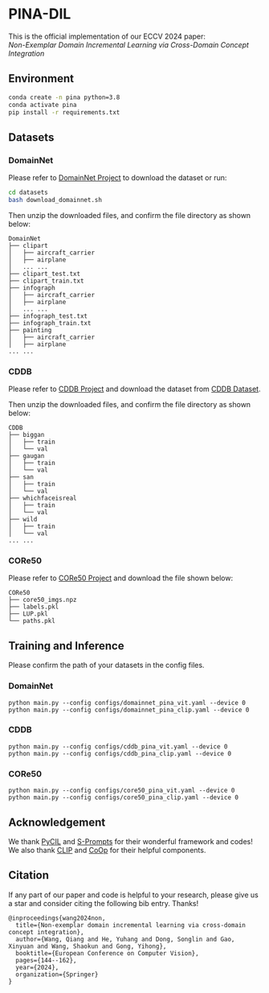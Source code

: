# PINA-DIL

This is the official implementation of our ECCV 2024 paper:  
_Non-Exemplar Domain Incremental Learning via Cross-Domain Concept Integration_


## Environment

```bash
conda create -n pina python=3.8
conda activate pina
pip install -r requirements.txt
```

## Datasets

### DomainNet
Please refer to [DomainNet Project](http://ai.bu.edu/M3SDA/) to download the dataset or run:
```bash
cd datasets
bash download_domainnet.sh
```
Then unzip the downloaded files, and confirm the file directory as shown below:
```
DomainNet
├── clipart
│   ├── aircraft_carrier
│   ├── airplane
│   ... ...
├── clipart_test.txt
├── clipart_train.txt
├── infograph
│   ├── aircraft_carrier
│   ├── airplane
│   ... ...
├── infograph_test.txt
├── infograph_train.txt
├── painting
│   ├── aircraft_carrier
│   ├── airplane
... ...
```
### CDDB
Please refer to [CDDB Project](https://github.com/Coral79/CDDB) and download the dataset from [CDDB Dataset](https://drive.google.com/file/d/1NgB8ytBMFBFwyXJQvdVT_yek1EaaEHrg/view?usp=sharing).

Then unzip the downloaded files, and confirm the file directory as shown below:
```
CDDB
├── biggan
│   ├── train
│   └── val
├── gaugan
│   ├── train
│   └── val
├── san
│   ├── train
│   └── val
├── whichfaceisreal
│   ├── train
│   └── val
├── wild
│   ├── train
│   └── val
... ...
```


### CORe50
Please refer to [CORe50 Project](https://vlomonaco.github.io/core50/index.html#dataset) and download the file shown below:
```
CORe50
├── core50_imgs.npz
├── labels.pkl
├── LUP.pkl
└── paths.pkl
```




## Training and Inference
Please confirm the path of your datasets in the config files.
### DomainNet
```
python main.py --config configs/domainnet_pina_vit.yaml --device 0
python main.py --config configs/domainnet_pina_clip.yaml --device 0
```

### CDDB
```
python main.py --config configs/cddb_pina_vit.yaml --device 0
python main.py --config configs/cddb_pina_clip.yaml --device 0
```

### CORe50
```
python main.py --config configs/core50_pina_vit.yaml --device 0
python main.py --config configs/core50_pina_clip.yaml --device 0
```

## Acknowledgement
We thank [PyCIL](https://github.com/G-U-N/PyCIL) and [S-Prompts](https://github.com/iamwangyabin/S-Prompts) for their wonderful framework and codes!  
We also thank [CLIP](https://github.com/openai/CLIP) and [CoOp](https://github.com/KaiyangZhou/CoOp) for their helpful components.


## Citation
If any part of our paper and code is helpful to your research, please give us a star and consider citing the following bib entry. Thanks!
```
@inproceedings{wang2024non,
  title={Non-exemplar domain incremental learning via cross-domain concept integration},
  author={Wang, Qiang and He, Yuhang and Dong, Songlin and Gao, Xinyuan and Wang, Shaokun and Gong, Yihong},
  booktitle={European Conference on Computer Vision},
  pages={144--162},
  year={2024},
  organization={Springer}
}
```
